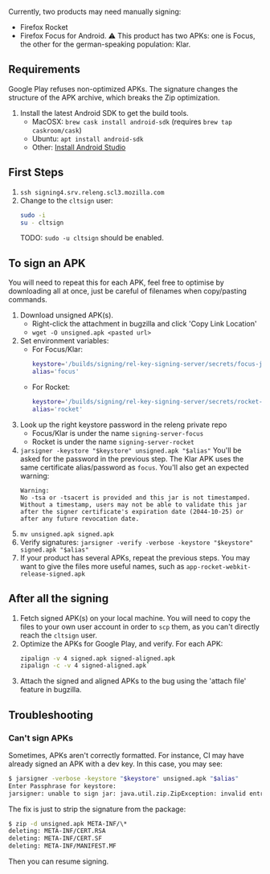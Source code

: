 
Currently, two products may need manually signing:

* Firefox Rocket
* Firefox Focus for Android. :warning: This product has two APKs: one is Focus, the other for the german-speaking population: Klar.

## Requirements
Google Play refuses non-optimized APKs. The signature changes the structure of the APK archive, which breaks the Zip optimization.

1. Install the latest Android SDK to get the build tools. 
   * MacOSX: `brew cask install android-sdk` (requires `brew tap caskroom/cask`)
   * Ubuntu: `apt install android-sdk`
   * Other: [Install Android Studio](https://developer.android.com/studio/index.html#Other)

## First Steps
1. `ssh signing4.srv.releng.scl3.mozilla.com`
1. Change to the `cltsign` user: 
   ```sh
   sudo -i
   su - cltsign
   ``` 
   TODO: `sudo -u cltsign` should be enabled.

## To sign an APK 
You will need to repeat this for each APK, feel free to optimise by downloading all at once, just be careful of filenames when copy/pasting commands.

1. Download unsigned APK(s).
   * Right-click the attachment in bugzilla and click 'Copy Link Location'
   * `wget -O unsigned.apk <pasted url>` 
1. Set environment variables:
   * For Focus/Klar: 
     ```sh
     keystore='/builds/signing/rel-key-signing-server/secrets/focus-jar'
     alias='focus'
     ```
   * For Rocket: 
     ```sh
     keystore='/builds/signing/rel-key-signing-server/secrets/rocket-jar'
     alias='rocket'
     ```
1. Look up the right keystore password in the releng private repo
   * Focus/Klar is under the name `signing-server-focus`
   * Rocket is under the name `signing-server-rocket`
1. `jarsigner -keystore "$keystore" unsigned.apk "$alias"`
   You'll be asked for the password in the previous step. The Klar APK uses the same certificate alias/password as `focus`.
   You'll also get an expected warning:
   ```
   Warning:
   No -tsa or -tsacert is provided and this jar is not timestamped. Without a timestamp, users may not be able to validate this jar after the signer certificate's expiration date (2044-10-25) or after any future revocation date.
   ```
1. `mv unsigned.apk signed.apk`
1. Verify signatures: `jarsigner -verify -verbose -keystore "$keystore" signed.apk "$alias"`
1. If your product has several APKs, repeat the previous steps. You may want to give the files more useful names, such as `app-rocket-webkit-release-signed.apk`

## After all the signing
1. Fetch signed APK(s) on your local machine. You will need to copy the files to your own user account in order to `scp` them, as you can't directly reach the `cltsign` user.
1. Optimize the APKs for Google Play, and verify. For each APK:
   ```sh
   zipalign -v 4 signed.apk signed-aligned.apk
   zipalign -c -v 4 signed-aligned.apk`
   ```
1. Attach the signed and aligned APKs to the bug using the 'attach file' feature in bugzilla.


## Troubleshooting

### Can't sign APKs

Sometimes, APKs aren't correctly formatted. For instance, CI may have already signed an APK with a dev key. In this case, you may see:
```sh
$ jarsigner -verbose -keystore "$keystore" unsigned.apk "$alias"
Enter Passphrase for keystore:
jarsigner: unable to sign jar: java.util.zip.ZipException: invalid entry compressed size (expected 34549 but got 35093 bytes)
```

The fix is just to strip the signature from the package:
```sh
$ zip -d unsigned.apk META-INF/\*
deleting: META-INF/CERT.RSA
deleting: META-INF/CERT.SF
deleting: META-INF/MANIFEST.MF
```

Then you can resume signing.



